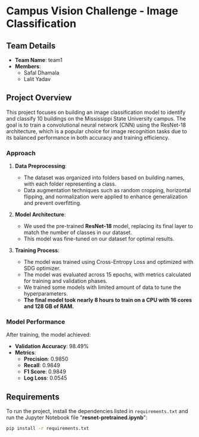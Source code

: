 # Campus Vision Challenge - Image Classification

## Team Details
- **Team Name**: team1
- **Members**:
  - Safal Dhamala
  - Lalit Yadav

## Project Overview
This project focuses on building an image classification model to identify and classify 10 buildings on the Mississippi State University campus. The goal is to train a convolutional neural network (CNN) using the ResNet-18 architecture, which is a popular choice for image recognition tasks due to its balanced performance in both accuracy and training efficiency.

### Approach
1. **Data Preprocessing**:
   - The dataset was organized into folders based on building names, with each folder representing a class.
   - Data augmentation techniques such as random cropping, horizontal flipping, and normalization were applied to enhance generalization and prevent overfitting.

2. **Model Architecture**:
   - We used the pre-trained **ResNet-18** model, replacing its final layer to match the number of classes in our dataset.
   - This model was fine-tuned on our dataset for optimal results.

3. **Training Process**:
   - The model was trained using Cross-Entropy Loss and optimized with SDG optimizer.
   - The model was evaluated across 15 epochs, with metrics calculated for training and validation phases.
   - We trained some models with limited amount of data to tune the hyperparameters.
   - **The final model took nearly 8 hours to train on a CPU with 16 cores and 128 GB of RAM.**

### Model Performance
After training, the model achieved:
- **Validation Accuracy**: 98.49%
- **Metrics**:
  - **Precision**: 0.9850
  - **Recall**: 0.9849
  - **F1 Score**: 0.9849
  - **Log Loss**: 0.0545
## Requirements
To run the project, install the dependencies listed in `requirements.txt` and run the Jupyter Notebook file "**resnet-pretrained.ipynb**":
```bash
pip install -r requirements.txt
